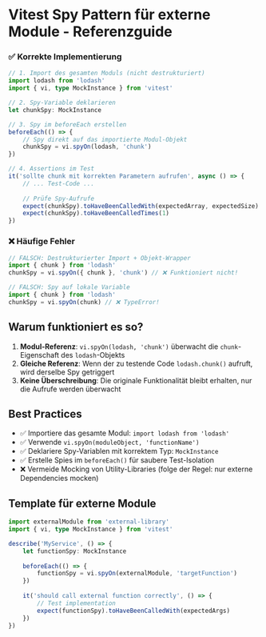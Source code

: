 
# Vitest Spy Pattern für externe Module - Referenzguide

### ✅ Korrekte Implementierung

```typescript
// 1. Import des gesamten Moduls (nicht destrukturiert)
import lodash from 'lodash'
import { vi, type MockInstance } from 'vitest'

// 2. Spy-Variable deklarieren
let chunkSpy: MockInstance

// 3. Spy im beforeEach erstellen
beforeEach(() => {
    // Spy direkt auf das importierte Modul-Objekt
    chunkSpy = vi.spyOn(lodash, 'chunk')
})

// 4. Assertions im Test
it('sollte chunk mit korrekten Parametern aufrufen', async () => {
    // ... Test-Code ...
    
    // Prüfe Spy-Aufrufe
    expect(chunkSpy).toHaveBeenCalledWith(expectedArray, expectedSize)
    expect(chunkSpy).toHaveBeenCalledTimes(1)
})
```

### ❌ Häufige Fehler

```typescript
// FALSCH: Destrukturierter Import + Objekt-Wrapper
import { chunk } from 'lodash'
chunkSpy = vi.spyOn({ chunk }, 'chunk') // ❌ Funktioniert nicht!

// FALSCH: Spy auf lokale Variable
import { chunk } from 'lodash'
chunkSpy = vi.spyOn(chunk) // ❌ TypeError!
```

## Warum funktioniert es so?

1. **Modul-Referenz**: `vi.spyOn(lodash, 'chunk')` überwacht die `chunk`-Eigenschaft des `lodash`-Objekts
2. **Gleiche Referenz**: Wenn der zu testende Code `lodash.chunk()` aufruft, wird derselbe Spy getriggert
3. **Keine Überschreibung**: Die originale Funktionalität bleibt erhalten, nur die Aufrufe werden überwacht

## Best Practices

- ✅ Importiere das gesamte Modul: `import lodash from 'lodash'`
- ✅ Verwende `vi.spyOn(moduleObject, 'functionName')`
- ✅ Deklariere Spy-Variablen mit korrektem Typ: `MockInstance`
- ✅ Erstelle Spies im `beforeEach()` für saubere Test-Isolation
- ❌ Vermeide Mocking von Utility-Libraries (folge der Regel: nur externe Dependencies mocken)

## Template für externe Module

```typescript
import externalModule from 'external-library'
import { vi, type MockInstance } from 'vitest'

describe('MyService', () => {
    let functionSpy: MockInstance
    
    beforeEach(() => {
        functionSpy = vi.spyOn(externalModule, 'targetFunction')
    })
    
    it('should call external function correctly', () => {
        // Test implementation
        expect(functionSpy).toHaveBeenCalledWith(expectedArgs)
    })
})
```
